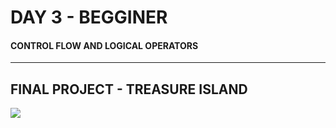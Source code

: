 # DAY 3 - BEGGINER
#### CONTROL FLOW AND LOGICAL OPERATORS


---

## FINAL PROJECT - TREASURE ISLAND
<img src = DAY_1.png>